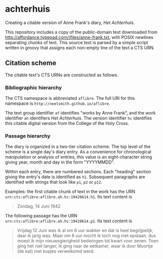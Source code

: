 # achterhuis

Creating a citable version of Anne Frank's diary, *Het Achterhuis*.

This repository includes a copy of the public-domain text downloaded from <http://affordance.typepad.com//files/anne-frank.txt>, with POSIX newlines separating chunks of text.  This source text is parsed by a simple script written in groovy that assigns each non-empty line of the text a CTS URN.

## Citation scheme

The citable text's CTS URNs are constructed as follows.

### Bibliographic hierarchy

The CTS namespace is abbreviated `aflibre`.  The full URI for this namespace is `http://neelsmith.github.io/aflibre`.

The text group identifier `af` identifies "works by Anne Frank", and the work identifier `ah` identifiers *Het Achterhuis*.  The version identifier `hc` identifies this citable digital version from the College of the Holy Cross.

### Passage hierarchy

The diary is organized in a two-tier citation scheme.  The top level of the scheme is a single day's diary entry.  As a convenience for chronological manipulation or analysis of entries, this value is an eight-character string giving year, month and day in the form "YYYYMMDD".

Within each entry, there are numbered sections.  Each "heading" section giving the entry's date is identified as `h1`.  Subsequent paragraphs are identified with strings that look like `p1`, `p2` or `p12`.

Examples: the first citable chunk of text in the work has the URN `urn:cts:aflibre:aflibre.ah.hc:19420614.h1`.  Its text content is

>Zondag, 14 Juni 1942

The following passage has the URN `urn:cts:aflibre:aflibre.ah.hc:19420614.p1`.  Its text content is

>Vrijdag 12 Juni was ik al om 6 uur wakker en dat is heel begrijpelijk, daar ik jarig was. Maar om 6 uur mocht ik toch nog niet opstaan, dus moest ik mijn nieuwsgierigheid bedwingen tot kwart voor zeven. Toen ging het niet langer, ik ging naar de eetkamer, waar ik door Moortje (de kat) met kopjes verwelkomd werd.
